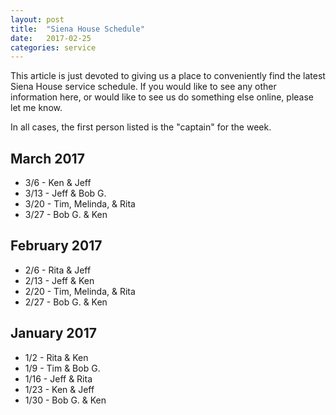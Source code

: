 ```yaml
---
layout: post
title:  "Siena House Schedule"
date:   2017-02-25
categories: service
---
```


This article is just devoted to giving us a place to conveniently find the latest Siena House service schedule.
If you would like to see any other information here, or would like to see us do something else online, please let me know.

In all cases, the first person listed is the "captain" for the week.

## March 2017

* 3/6 - Ken & Jeff
* 3/13 - Jeff & Bob G.
* 3/20 - Tim, Melinda, & Rita
* 3/27 - Bob G. & Ken

## February 2017

* 2/6 - Rita & Jeff
* 2/13 - Jeff & Ken
* 2/20 - Tim, Melinda, & Rita
* 2/27 - Bob G. & Ken

## January 2017

* 1/2 - Rita & Ken
* 1/9 - Tim & Bob G.
* 1/16 - Jeff & Rita
* 1/23 - Ken & Jeff
* 1/30 - Bob G. & Ken
